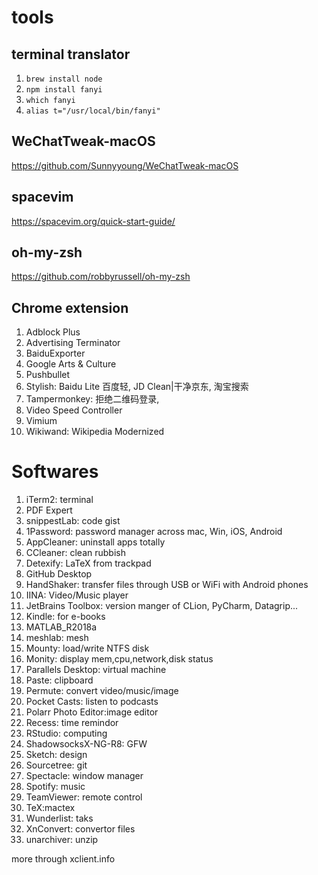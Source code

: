 # tools
## terminal translator 
1. ```brew install node```
2. ```npm install fanyi```
3. ```which fanyi```
4. ```alias t="/usr/local/bin/fanyi" ```

## WeChatTweak-macOS
https://github.com/Sunnyyoung/WeChatTweak-macOS

## spacevim
https://spacevim.org/quick-start-guide/

## oh-my-zsh
https://github.com/robbyrussell/oh-my-zsh

## Chrome extension
1. Adblock Plus
2. Advertising Terminator
3. BaiduExporter
4. Google Arts & Culture
5. Pushbullet
6. Stylish: Baidu Lite 百度轻, JD Clean|干净京东, 淘宝搜索
7. Tampermonkey: 拒绝二维码登录,
8. Video Speed Controller
9. Vimium
10. Wikiwand: Wikipedia Modernized


# Softwares
1. iTerm2: terminal
2. PDF Expert
3. snippestLab: code gist
4. 1Password: password manager across mac, Win, iOS, Android
5. AppCleaner: uninstall apps totally
6. CCleaner: clean rubbish
7. Detexify: LaTeX from trackpad 
8. GitHub Desktop
9. HandShaker: transfer files through USB or WiFi with Android phones
10. IINA: Video/Music player
11. JetBrains Toolbox: version manger of CLion, PyCharm, Datagrip...
12. Kindle: for e-books
13. MATLAB_R2018a
14. meshlab: mesh
15. Mounty: load/write NTFS disk
16. Monity: display mem,cpu,network,disk status
17. Parallels Desktop: virtual machine
18. Paste: clipboard
19. Permute: convert video/music/image
20. Pocket Casts: listen to podcasts
21. Polarr Photo Editor:image editor
22. Recess: time remindor
23. RStudio: computing
24. ShadowsocksX-NG-R8: GFW
25. Sketch: design
26. Sourcetree: git
27. Spectacle: window manager
28. Spotify: music
29. TeamViewer: remote control
30. TeX:mactex
31. Wunderlist: taks
32. XnConvert: convertor files
33. unarchiver: unzip

more through xclient.info